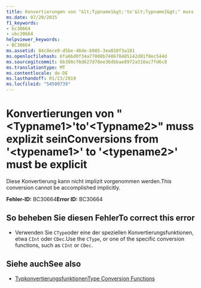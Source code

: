 ```yaml
---
title: Konvertierungen von "&lt;Typname1&gt;'to'&lt;Typname2&gt;" muss explizit sein
ms.date: 07/20/2015
f1_keywords:
- bc30664
- vbc30664
helpviewer_keywords:
- BC30664
ms.assetid: 84c0ece9-d5be-46de-b985-3ea010f3a181
ms.openlocfilehash: 6fa66d0f34a77008b748678405142d81f8ec544d
ms.sourcegitcommit: 6b308cf6d627d78ee36dbbae8972a310ac7fd6c8
ms.translationtype: MT
ms.contentlocale: de-DE
ms.lasthandoff: 01/23/2019
ms.locfileid: "54509739"
---
```

# <a name="conversions-from-lttypename1gt-to-lttypename2gt-must-be-explicit"></a><span data-ttu-id="690ed-102">Konvertierungen von "&lt;Typname1&gt;'to'&lt;Typname2&gt;" muss explizit sein</span><span class="sxs-lookup"><span data-stu-id="690ed-102">Conversions from '&lt;typename1&gt;' to '&lt;typename2&gt;' must be explicit</span></span>
<span data-ttu-id="690ed-103">Diese Konvertierung kann nicht implizit vorgenommen werden.</span><span class="sxs-lookup"><span data-stu-id="690ed-103">This conversion cannot be accomplished implicitly.</span></span>  
  
 <span data-ttu-id="690ed-104">**Fehler-ID:** BC30664</span><span class="sxs-lookup"><span data-stu-id="690ed-104">**Error ID:** BC30664</span></span>  
  
## <a name="to-correct-this-error"></a><span data-ttu-id="690ed-105">So beheben Sie diesen Fehler</span><span class="sxs-lookup"><span data-stu-id="690ed-105">To correct this error</span></span>  
  
-   <span data-ttu-id="690ed-106">Verwenden Sie `CType`oder eine der speziellen Konvertierungsfunktionen, etwa `CInt` oder `CDec`.</span><span class="sxs-lookup"><span data-stu-id="690ed-106">Use the `CType`, or one of the specific conversion functions, such as `CInt` or `CDec`.</span></span>  
  
## <a name="see-also"></a><span data-ttu-id="690ed-107">Siehe auch</span><span class="sxs-lookup"><span data-stu-id="690ed-107">See also</span></span>
- [<span data-ttu-id="690ed-108">Typkonvertierungsfunktionen</span><span class="sxs-lookup"><span data-stu-id="690ed-108">Type Conversion Functions</span></span>](../../visual-basic/language-reference/functions/type-conversion-functions.md)

